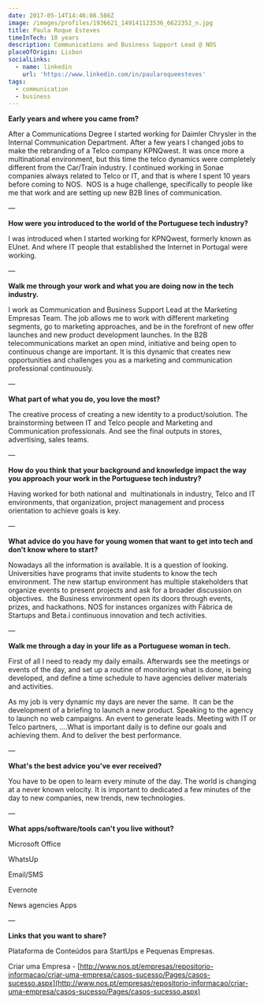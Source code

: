 ```yaml
---
date: 2017-05-14T14:46:08.586Z
image: /images/profiles/1936621_149141123536_6622352_n.jpg
title: Paula Roque Esteves
timeInTech: 10 years
description: Communications and Business Support Lead @ NOS
placeOfOrigin: Lisbon
socialLinks:
  - name: linkedin
    url: 'https://www.linkedin.com/in/paularoqueesteves'
tags:
  - communication
  - business
---
```

**Early years and where you
came from?**

After a Communications Degree I started working for Daimler Chrysler in the Internal Communication Department. After a few years I changed jobs to make the rebranding of a Telco company KPNQwest. It was once more a multinational environment, but this time the telco dynamics were completely different from the Car/Train industry. I continued working in Sonae companies always related to Telco or IT, and that is where I spent 10 years before coming to NOS.  NOS is a huge challenge, specifically to people like me that work and are setting up new B2B lines of communication.

— 

**How were you introduced to the world of the Portuguese
tech industry?**

I was introduced when I started working for KPNQwest, formerly known as EUnet. And where IT people that established the Internet in Portugal were working.

—

**Walk me through your work
and what you are doing now in the tech industry.**

I work as Communication and Business Support Lead at the Marketing Empresas Team. The job allows me to work with different marketing segments, go to marketing approaches, and be in the forefront of new offer launches and new product development launches. In the B2B telecommunications market an open mind, initiative and being open to continuous change are important. It is this dynamic that creates new opportunities and challenges you as a marketing and communication professional continuously. 

—

**What part of what you do,
you love the most?**

The creative process of creating a new identity to a product/solution. The brainstorming between IT and Telco people and Marketing and Communication professionals. And see the final outputs in stores, advertising, sales teams.

—

**How do you think that your
background and knowledge impact the way you approach your work in the
Portuguese tech industry?**

Having worked for both national and  multinationals in industry, Telco and IT environments, that organization, project management and process orientation to achieve goals is key.

—

**What advice do you have
for young women that want to get into tech and don’t know where to start?**

Nowadays all the information is available. It is a question of looking. Universities have programs that invite students to know the tech environment. The new startup environment has multiple stakeholders that organize events to present projects and ask for a broader discussion on objectives.  the Business environment open its doors through events, prizes, and hackathons. NOS for instances organizes with Fábrica de Startups and Beta.i continuous innovation and tech activities.

—

**Walk me through a day in
your life as a Portuguese woman in tech.**

First of all I need to ready my daily emails. Afterwards see the meetings or events of the day, and set up a routine of monitoring what is done, is being developed, and define a time schedule to have agencies deliver materials and activities.

As my job is very dynamic my days are never the same.  It can be the development of a briefing to launch a new product. Speaking to the agency to launch no web campaigns. An event to generate leads. Meeting with IT or Telco partners, ....What is important daily is to define our goals and achieving them. And to deliver the best performance. 

—

**What's the best advice
you've ever received?**

You have to be open to learn every minute of the day. The world is changing at a never known velocity. It is important to dedicated a few minutes of the day to new companies, new trends, new technologies.

—

**What apps/software/tools
can't you live without?**

Microsoft Office

WhatsUp

Email/SMS

Evernote

News agencies Apps

— 

**Links that you want to share?**

Plataforma de Conteúdos para StartUps e Pequenas Empresas.

Criar uma Empresa - [http://www.nos.pt/empresas/repositorio-informacao/criar-uma-empresa/casos-sucesso/Pages/casos-sucesso.aspx](http://www.nos.pt/empresas/repositorio-informacao/criar-uma-empresa/casos-sucesso/Pages/casos-sucesso.aspx)
